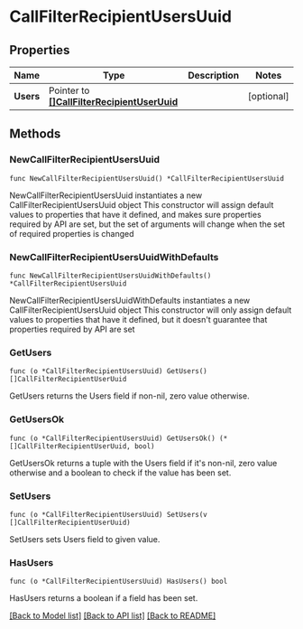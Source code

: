 # CallFilterRecipientUsersUuid

## Properties

Name | Type | Description | Notes
------------ | ------------- | ------------- | -------------
**Users** | Pointer to [**[]CallFilterRecipientUserUuid**](CallFilterRecipientUserUuid.md) |  | [optional]

## Methods

### NewCallFilterRecipientUsersUuid

`func NewCallFilterRecipientUsersUuid() *CallFilterRecipientUsersUuid`

NewCallFilterRecipientUsersUuid instantiates a new CallFilterRecipientUsersUuid object
This constructor will assign default values to properties that have it defined,
and makes sure properties required by API are set, but the set of arguments
will change when the set of required properties is changed

### NewCallFilterRecipientUsersUuidWithDefaults

`func NewCallFilterRecipientUsersUuidWithDefaults() *CallFilterRecipientUsersUuid`

NewCallFilterRecipientUsersUuidWithDefaults instantiates a new CallFilterRecipientUsersUuid object
This constructor will only assign default values to properties that have it defined,
but it doesn't guarantee that properties required by API are set

### GetUsers

`func (o *CallFilterRecipientUsersUuid) GetUsers() []CallFilterRecipientUserUuid`

GetUsers returns the Users field if non-nil, zero value otherwise.

### GetUsersOk

`func (o *CallFilterRecipientUsersUuid) GetUsersOk() (*[]CallFilterRecipientUserUuid, bool)`

GetUsersOk returns a tuple with the Users field if it's non-nil, zero value otherwise
and a boolean to check if the value has been set.

### SetUsers

`func (o *CallFilterRecipientUsersUuid) SetUsers(v []CallFilterRecipientUserUuid)`

SetUsers sets Users field to given value.

### HasUsers

`func (o *CallFilterRecipientUsersUuid) HasUsers() bool`

HasUsers returns a boolean if a field has been set.

[[Back to Model list]](../README.md#documentation-for-models) [[Back to API list]](../README.md#documentation-for-api-endpoints) [[Back to README]](../README.md)
